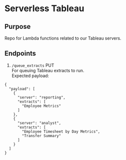 # Serverless Tableau

## Purpose
Repo for Lambda functions related to our Tableau servers.

## Endpoints
1. `/queue_extracts` PUT <br>
For queuing Tableau extracts to run. <br>
Expected payload:
```
{
  "payload": [
    {
      "server": "reporting",
      "extracts": [
        "Employee Metrics"
      ]
    },
    {
      "server": "analyst",
      "extracts": [
        "Employee Timesheet by Day Metrics",
        "Transfer Summary"
      ]
    }
  ]
}
```

